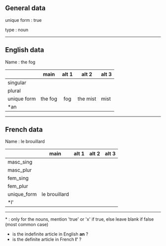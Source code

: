 ## General data

unique form : true

type : noun

---

## English data

Name : the fog

|             |  main   | alt 1 |  alt 2   | alt 3 |
| :---------- | :-----: | :---: | :------: | ----- |
| singular    |         |       |          |       |
| plural      |         |       |          |       |
| unique form | the fog |  fog  | the mist | mist  |
| \*an        |         |       |          |       |

---

## French data

Name : le brouillard

|             |     main      | alt 1 | alt 2 | alt 3 |
| :---------- | :-----------: | :---: | :---: | :---: |
| masc_sing   |               |       |       |       |
| masc_plur   |               |       |       |       |
| fem_sing    |               |       |       |       |
| fem_plur    |               |       |       |       |
| unique_form | le brouillard |       |       |       |
| \*l'        |               |       |       |       |

---

\* : only for the nouns, mention 'true' or 'x' if true, else leave blank if false (most common case)

- is the indefinite article in English **an** ?
- is the definite article in French **l'** ?

